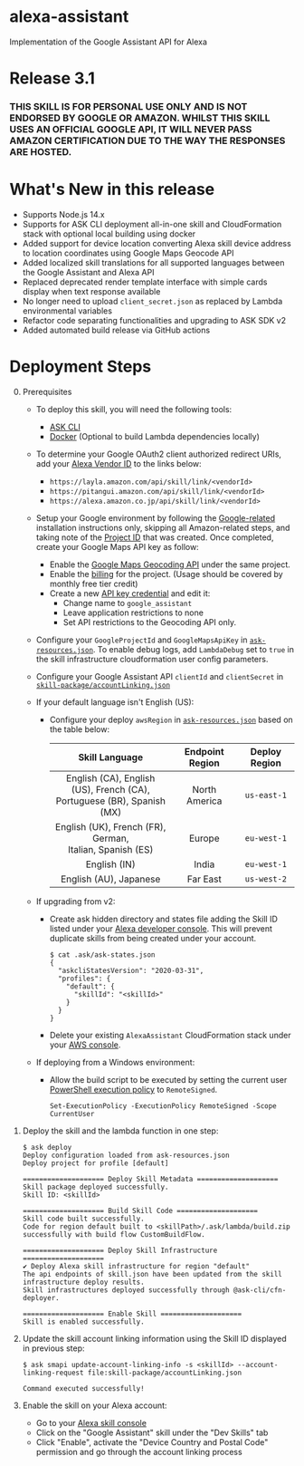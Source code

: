 # alexa-assistant

Implementation of the Google Assistant API for Alexa

# Release 3.1

### THIS SKILL IS FOR PERSONAL USE ONLY AND IS NOT ENDORSED BY GOOGLE OR AMAZON. WHILST THIS SKILL USES AN OFFICIAL GOOGLE API, IT WILL NEVER PASS AMAZON CERTIFICATION DUE TO THE WAY THE RESPONSES ARE HOSTED.


# What's New in this release

* Supports Node.js 14.x
* Supports for ASK CLI deployment all-in-one skill and CloudFormation stack with optional local building using docker
* Added support for device location converting Alexa skill device address to location coordinates using Google Maps Geocode API
* Added localized skill translations for all supported languages between the Google Assistant and Alexa API
* Replaced deprecated render template interface with simple cards display when text response available
* No longer need to upload `client_secret.json` as replaced by Lambda environmental variables
* Refactor code separating functionalities and upgrading to ASK SDK v2
* Added automated build release via GitHub actions

# Deployment Steps

0. Prerequisites

    * To deploy this skill, you will need the following tools:
        * [ASK CLI](https://developer.amazon.com/en-US/docs/alexa/smapi/quick-start-alexa-skills-kit-command-line-interface.html)
        * [Docker](https://docs.docker.com/get-docker/) (Optional to build Lambda dependencies locally)

    * To determine your Google OAuth2 client authorized redirect URIs, add your [Alexa Vendor ID](https://developer.amazon.com/settings/console/mycid) to the links below:
        * `https://layla.amazon.com/api/skill/link/<vendorId>`
        * `https://pitangui.amazon.com/api/skill/link/<vendorId>`
        * `https://alexa.amazon.co.jp/api/skill/link/<vendorId>`

    * Setup your Google environment by following the [Google-related](https://github.com/jsetton/alexa-assistant-instructions/blob/main/fresh_install.md#enable-google-assistant-api-) installation instructions only, skipping all Amazon-related steps, and taking note of the [Project ID](https://console.cloud.google.com/cloud-resource-manager) that was created. Once completed, create your Google Maps API key as follow:
        * Enable the [Google Maps Geocoding API](https://console.cloud.google.com/apis/library/geocoding-backend.googleapis.com) under the same project.
        * Enable the [billing](https://console.cloud.google.com/project/_/billing/enable) for the project. (Usage should be covered by monthly free tier credit)
        * Create a new [API key credential](https://console.cloud.google.com/apis/credentials) and edit it:
            * Change name to `google_assistant`
            * Leave application restrictions to none
            * Set API restrictions to the Geocoding API only.

    * Configure your `GoogleProjectId` and `GoogleMapsApiKey` in [`ask-resources.json`](ask-resources.json). To enable debug logs, add `LambdaDebug` set to `true` in the skill infrastructure cloudformation user config parameters.

    * Configure your Google Assistant API `clientId` and `clientSecret` in [`skill-package/accountLinking.json`](skill-package/accountLinking.json)

    * If your default language isn't English (US):
        * Configure your deploy `awsRegion` in [`ask-resources.json`](ask-resources.json) based on the table below:

            | Skill Language | Endpoint Region | Deploy Region |
            |:--------------:|:---------------:|:-------------:|
            | English (CA), English (US), French (CA),<br>Portuguese (BR), Spanish (MX) | North America | `us-east-1` |
            | English (UK), French (FR), German,<br>Italian, Spanish (ES) | Europe | `eu-west-1` |
            | English (IN) | India | `eu-west-1` |
            | English (AU), Japanese | Far East | `us-west-2` |

    * If upgrading from v2:
        * Create ask hidden directory and states file adding the Skill ID listed under your [Alexa developer console](https://developer.amazon.com/alexa/console/ask). This will prevent duplicate skills from being created under your account.
            ```
            $ cat .ask/ask-states.json
            {
              "askcliStatesVersion": "2020-03-31",
              "profiles": {
                "default": {
                  "skillId": "<skillId>"
                }
              }
            }
            ```
        * Delete your existing `AlexaAssistant` CloudFormation stack under your [AWS console](https://console.aws.amazon.com/cloudformation/home).

    * If deploying from a Windows environment:
        * Allow the build script to be executed by setting the current user [PowerShell execution policy](https://go.microsoft.com/fwlink/?LinkID=135170) to `RemoteSigned`.
            ```
            Set-ExecutionPolicy -ExecutionPolicy RemoteSigned -Scope CurrentUser
            ```

1. Deploy the skill and the lambda function in one step:
    ```
    $ ask deploy
    Deploy configuration loaded from ask-resources.json
    Deploy project for profile [default]

    ==================== Deploy Skill Metadata ====================
    Skill package deployed successfully.
    Skill ID: <skillId>

    ==================== Build Skill Code ====================
    Skill code built successfully.
    Code for region default built to <skillPath>/.ask/lambda/build.zip successfully with build flow CustomBuildFlow.

    ==================== Deploy Skill Infrastructure ====================
    ✔ Deploy Alexa skill infrastructure for region "default"
    The api endpoints of skill.json have been updated from the skill infrastructure deploy results.
    Skill infrastructures deployed successfully through @ask-cli/cfn-deployer.

    ==================== Enable Skill ====================
    Skill is enabled successfully.
    ```

2. Update the skill account linking information using the Skill ID displayed in previous step:
    ```
    $ ask smapi update-account-linking-info -s <skillId> --account-linking-request file:skill-package/accountLinking.json

    Command executed successfully!
    ```

3. Enable the skill on your Alexa account:
    * Go to your [Alexa skill console](https://alexa.amazon.com/spa/index.html#skills/your-skills/?ref-suffix=ysa_gw)
    * Click on the "Google Assistant" skill under the "Dev Skills" tab
    * Click "Enable", activate the "Device Country and Postal Code" permission and go through the account linking process
